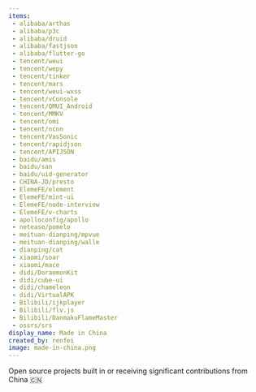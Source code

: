 ```yaml
---
items:
 - alibaba/arthas
 - alibaba/p3c
 - alibaba/druid
 - alibaba/fastjson
 - alibaba/flutter-go
 - tencent/weui
 - tencent/wepy
 - tencent/tinker
 - tencent/mars
 - tencent/weui-wxss
 - tencent/vConsole
 - tencent/QMUI_Android
 - tencent/MMKV
 - tencent/omi
 - tencent/ncnn
 - tencent/VasSonic
 - tencent/rapidjson
 - tencent/APIJSON
 - baidu/amis
 - baidu/san
 - baidu/uid-generator
 - CHINA-JD/presto
 - ElemeFE/element
 - ElemeFE/mint-ui
 - ElemeFE/node-interview
 - ElemeFE/v-charts
 - apolloconfig/apollo
 - netease/pomelo
 - meituan-dianping/mpvue
 - meituan-dianping/walle
 - dianping/cat
 - xiaomi/soar
 - xiaomi/mace
 - didi/DoraemonKit
 - didi/cube-ui
 - didi/chameleon
 - didi/VirtualAPK
 - Bilibili/ijkplayer
 - Bilibili/flv.js
 - Bilibili/DanmakuFlameMaster
 - ossrs/srs
display_name: Made in China
created_by: renfei
image: made-in-china.png
---
```

Open source projects built in or receiving significant contributions from China :cn:
